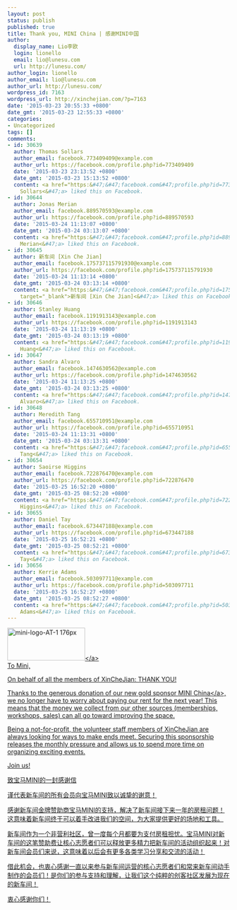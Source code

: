 ```yaml
---
layout: post
status: publish
published: true
title: Thank you, MINI China | 感谢MINI中国
author:
  display_name: Lio李欧
  login: lionello
  email: lio@lunesu.com
  url: http://lunesu.com/
author_login: lionello
author_email: lio@lunesu.com
author_url: http://lunesu.com/
wordpress_id: 7163
wordpress_url: http://xinchejian.com/?p=7163
date: '2015-03-23 20:55:33 +0800'
date_gmt: '2015-03-23 12:55:33 +0800'
categories:
- Uncategorized
tags: []
comments:
- id: 30639
  author: Thomas Sollars
  author_email: facebook.773409409@example.com
  author_url: https://facebook.com/profile.php?id=773409409
  date: '2015-03-23 23:13:52 +0800'
  date_gmt: '2015-03-23 15:13:52 +0800'
  content: <a href="https:&#47;&#47;facebook.com&#47;profile.php?id=773409409" target="_blank">Thomas
    Sollars<&#47;a> liked this on Facebook.
- id: 30644
  author: Jonas Merian
  author_email: facebook.889570593@example.com
  author_url: https://facebook.com/profile.php?id=889570593
  date: '2015-03-24 11:13:07 +0800'
  date_gmt: '2015-03-24 03:13:07 +0800'
  content: <a href="https:&#47;&#47;facebook.com&#47;profile.php?id=889570593" target="_blank">Jonas
    Merian<&#47;a> liked this on Facebook.
- id: 30645
  author: 新车间 [Xin Che Jian]
  author_email: facebook.175737115791930@example.com
  author_url: https://facebook.com/profile.php?id=175737115791930
  date: '2015-03-24 11:13:14 +0800'
  date_gmt: '2015-03-24 03:13:14 +0800'
  content: <a href="https:&#47;&#47;facebook.com&#47;profile.php?id=175737115791930"
    target="_blank">新车间 [Xin Che Jian]<&#47;a> liked this on Facebook.
- id: 30646
  author: Stanley Huang
  author_email: facebook.1191913143@example.com
  author_url: https://facebook.com/profile.php?id=1191913143
  date: '2015-03-24 11:13:19 +0800'
  date_gmt: '2015-03-24 03:13:19 +0800'
  content: <a href="https:&#47;&#47;facebook.com&#47;profile.php?id=1191913143" target="_blank">Stanley
    Huang<&#47;a> liked this on Facebook.
- id: 30647
  author: Sandra Alvaro
  author_email: facebook.1474630562@example.com
  author_url: https://facebook.com/profile.php?id=1474630562
  date: '2015-03-24 11:13:25 +0800'
  date_gmt: '2015-03-24 03:13:25 +0800'
  content: <a href="https:&#47;&#47;facebook.com&#47;profile.php?id=1474630562" target="_blank">Sandra
    Alvaro<&#47;a> liked this on Facebook.
- id: 30648
  author: Meredith Tang
  author_email: facebook.655710951@example.com
  author_url: https://facebook.com/profile.php?id=655710951
  date: '2015-03-24 11:13:31 +0800'
  date_gmt: '2015-03-24 03:13:31 +0800'
  content: <a href="https:&#47;&#47;facebook.com&#47;profile.php?id=655710951" target="_blank">Meredith
    Tang<&#47;a> liked this on Facebook.
- id: 30654
  author: Saoirse Higgins
  author_email: facebook.722876470@example.com
  author_url: https://facebook.com/profile.php?id=722876470
  date: '2015-03-25 16:52:20 +0800'
  date_gmt: '2015-03-25 08:52:20 +0800'
  content: <a href="https:&#47;&#47;facebook.com&#47;profile.php?id=722876470" target="_blank">Saoirse
    Higgins<&#47;a> liked this on Facebook.
- id: 30655
  author: Daniel Tay
  author_email: facebook.673447188@example.com
  author_url: https://facebook.com/profile.php?id=673447188
  date: '2015-03-25 16:52:21 +0800'
  date_gmt: '2015-03-25 08:52:21 +0800'
  content: <a href="https:&#47;&#47;facebook.com&#47;profile.php?id=673447188" target="_blank">Daniel
    Tay<&#47;a> liked this on Facebook.
- id: 30656
  author: Kerrie Adams
  author_email: facebook.503097711@example.com
  author_url: https://facebook.com/profile.php?id=503097711
  date: '2015-03-25 16:52:27 +0800'
  date_gmt: '2015-03-25 08:52:27 +0800'
  content: <a href="https:&#47;&#47;facebook.com&#47;profile.php?id=503097711" target="_blank">Kerrie
    Adams<&#47;a> liked this on Facebook.
---
```

<p>
<a href="http:&#47;&#47;www.minichina.com.cn&#47;mini&#47;cn&#47;zh&#47;index.html"><img src="http:&#47;&#47;xinchejian.com&#47;wp-content&#47;uploads&#47;2015&#47;03&#47;mini-logo-AT-1-176px.jpg" alt="mini-logo-AT-1 176px" width="176" height="74" class="aligncenter size-full wp-image-7145" &#47;><&#47;a><br />
To Mini,</p>
<p>On behalf of all the members of XinCheJian: THANK YOU!</p>
<p>Thanks to the generous donation of our new gold sponsor <a href="http:&#47;&#47;www.minichina.com.cn&#47;mini&#47;cn&#47;zh&#47;index.html" title="MINI China">MINI China<&#47;a>, we no longer have to worry about paying our rent for the next year! This means that the money we collect from our other sources (memberships, workshops, sales) can all go toward improving the space.</p>
<p>Being a not-for-profit, the volunteer staff members of XinCheJian are always looking for ways to make ends meet. Securing this sponsorship releases the monthly pressure and allows us to spend more time on organizing exciting events.</p>
<p>Join us!</p>
<p>致宝马MINI的一封感谢信</p>
<p>谨代表新车间的所有会员向宝马MINI致以诚挚的谢意！</p>
<p>感谢新车间金牌赞助商宝马MINI的支持，解决了新车间接下来一年的房租问题！这意味着新车间终于可以着手改进我们的空间，为大家提供更好的场地和工具。</p>
<p>新车间作为一个非营利社区，曾一度每个月都要为支付房租担忧。宝马MINI对新车间的这笔赞助费让核心志愿者们可以释放更多精力把新车间的活动组织起来！对新车间会员们来说，这意味着以后会有更多各类学习分享和交流的活动！</p>
<p>借此机会，也衷心感谢一直以来参与新车间运营的核心志愿者们和常来新车间动手制作的会员们！是你们的参与支持和理解，让我们这个纯粹的创客社区发展为现在的新车间！</p>
<p>衷心感谢你们！</p>
